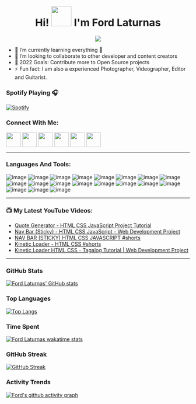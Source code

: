 <h1 align="center">Hi! <img src="https://github.com/mitul3737/mitul3737/blob/main/Wave.gif" height="55px" width="55px"> I'm Ford Laturnas</h1>

<!-- Typing SVG by DenverCoder1 - https://github.com/DenverCoder1/readme-typing-svg -->
<p align="center">
<!--   <a href="https://github.com/DenverCoder1/readme-typing-svg"> -->
    <img src="https://readme-typing-svg.herokuapp.com?color=E22FE4&width=380&height=45&lines=Open-Source+Enthusiast;Learning+In+Public;Empowering+Others;Nice+To+Meet+You+...&center=true"></a>

</p>


- 🌱 I’m currently learning everything 🤣
- 👯 I’m looking to collaborate to other developer and content creators
- 🥅 2022 Goals: Contribute more to Open Source projects
- ⚡ Fun fact: I am also a experienced Photographer, Videographer, Editor and Guitarist.

### Spotify Playing 🎧
[![Spotify](https://novatorem-fordlaturnas.vercel.app/api/spotify)](https://open.spotify.com/user/31of4h6g5k4qr4jaebb3q3lgyrjm)


### Connect With Me:

<p  align="left">
<a  href="https://www.linkedin.com/in/fordlaturnas/"  target="_blank">
<img  align="center"  src="https://img.icons8.com/doodle/2x/linkedin.png" height="40"  width="40"  /></a>
    
<a href="https://www.youtube.com/ezkowd" target="_blank">
<img  align="center"  src="https://img.icons8.com/doodle/2x/youtube.png"  height="40"  width="40"  /></a>
    
 <a href="https://fordlaturnas.netlify.app/" target="_blank">
<img  align="center"  src="https://img.icons8.com/doodle/2x/globe.png"  height="40"  width="40"  /></a> 
    
<a href="https://vimeo.com/showcase/8848805" target="_blank">
<img  align="center"  src="https://img.icons8.com/doodle/2x/vimeo.png"  height="40"  width="40"  /></a>
  
<a href="https://www.instagram.com/fordlaturnas/" target="_blank">
<img  align="center"  src="https://img.icons8.com/doodle/2x/instagram.png"  height="40"  width="40"  /></a>

 <a href="mailto:fordlaturnas1209@gmail.com" target="_blank">
<img  align="center"  src="https://img.icons8.com/doodle/2x/gmail.png"  height="40"  width="40"  /></a>
    
----

    
### Languages And Tools: 
    
![image](https://img.shields.io/badge/HTML5-E34F26?style=for-the-badge&logo=html5&logoColor=white)
![image](https://img.shields.io/badge/CSS3-1572B6?style=for-the-badge&logo=css3&logoColor=white)
![image](https://img.shields.io/badge/JavaScript-323330?style=for-the-badge&logo=javascript&logoColor=F7DF1E)
![image](https://img.shields.io/badge/React-20232A?style=for-the-badge&logo=react&logoColor=61DAFB)
![image](https://img.shields.io/badge/Node.js-339933?style=for-the-badge&logo=nodedotjs&logoColor=white)
![image](https://img.shields.io/badge/Express.js-000000?style=for-the-badge&logo=express&logoColor=white)
![image](https://img.shields.io/badge/MongoDB-4EA94B?style=for-the-badge&logo=mongodb&logoColor=white)
![image](https://img.shields.io/badge/PostgreSQL-316192?style=for-the-badge&logo=postgresql&logoColor=white)
![image](https://img.shields.io/badge/npm-CB3837?style=for-the-badge&logo=npm&logoColor=white) 
![image](https://img.shields.io/badge/Visual_Studio_Code-0078D4?style=for-the-badge&logo=visual%20studio%20code&logoColor=white)
![image](https://img.shields.io/badge/GitHub-100000?style=for-the-badge&logo=github&logoColor=white)
![image](https://img.shields.io/badge/windows%20terminal-4D4D4D?style=for-the-badge&logo=windows%20terminal&logoColor=white)
![image](https://img.shields.io/badge/powershell-5391FE?style=for-the-badge&logo=powershell&logoColor=white)
![image](https://img.shields.io/badge/Vercel-000000?style=for-the-badge&logo=vercel&logoColor=white)
![image](https://img.shields.io/badge/Netlify-00C7B7?style=for-the-badge&logo=netlify&logoColor=white)
![image](https://img.shields.io/badge/Heroku-430098?style=for-the-badge&logo=heroku&logoColor=white)
![image](https://img.shields.io/badge/Adobe%20Premiere%20Pro-9999FF?style=for-the-badge&logo=Adobe%20Premiere%20Pro&logoColor=white)
![image](https://img.shields.io/badge/Adobe%20Photoshop-31A8FF?style=for-the-badge&logo=Adobe%20Photoshop&logoColor=black)
![image](https://img.shields.io/badge/Adobe%20Lightroom-31A8FF?style=for-the-badge&logo=Adobe%20Lightroom&logoColor=white)
    
----

### 📺 My Latest YouTube Videos:
<!-- YOUTUBE:START -->
- [Quote Generator - HTML CSS JavaScript Project Tutorial](https://www.youtube.com/watch?v=_zThjkoMS74)
- [Nav Bar &lpar;Sticky&rpar; - HTML CSS JavaScript - Web Development Project](https://www.youtube.com/watch?v=axckUpZOMhc)
- [NAV BAR &lpar;STICKY&rpar; HTML CSS JAVASCRIPT #shorts](https://www.youtube.com/watch?v=TkLXU-XPAto)
- [Kinetic Loader - HTML CSS  #shorts](https://www.youtube.com/watch?v=ToDuC7qjZLg)
- [Kinetic Loader HTML CSS - Tagalog Tutorial | Web Development Project](https://www.youtube.com/watch?v=MxqIm9iTEb0)
<!-- YOUTUBE:END -->

---

### GitHub Stats

 [![Ford Laturnas' GitHub stats](https://github-readme-stats.vercel.app/api?username=fordlaturnas&hide_border=true&theme=radical)](https://github.com/anuraghazra/github-readme-stats)
 
### Top Languages
[![Top Langs](https://github-readme-stats.vercel.app/api/top-langs/?username=fordlaturnas&layout=compacttheme=slateorange)](https://github.com/anuraghazra/github-readme-stats)
    
 ### Time Spent
 [![Ford Laturnas wakatime stats](https://github-readme-stats.vercel.app/api/wakatime?username=@fordlaturnas335&layout=compact&hide_border=false&theme=radical)](https://github.com/anuraghazra/github-readme-stats)

 ### GitHub Streak
[![GitHub Streak](https://github-readme-streak-stats.herokuapp.com/?user=fordlaturnas&theme=dark)](https://git.io/streak-stats)

 ### Activity Trends
[![Ford's github activity graph](https://activity-graph.herokuapp.com/graph?username=fordlaturnas&bg_color=242C33&color=b2cde6&line=9FCCFF&point=F87683&area=true&hide_border=true&custom_title=Ford%20Laturnas'%20Contribution%20Graph)](https://github.com/ashutosh00710/github-readme-activity-graph)
 
 <!--[Ford Laturnas GitHub activity graph](https://activity-graph.herokuapp.com/graph?username=fordlaturnas&theme=xcode)>
